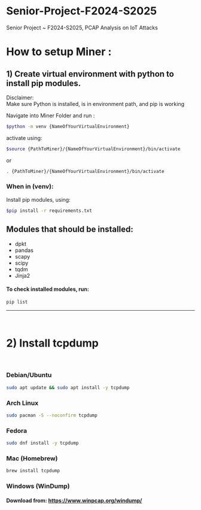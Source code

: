 # Senior-Project-F2024-S2025
Senior Project ~ F2024-S2025, PCAP Analysis on IoT Attacks


# How to setup Miner :




## 1) Create virtual environment with python to install pip modules.
Disclaimer: <br>
Make sure Python is installed, is in environment path, and pip is working

Navigate into Miner Folder and run :
```bash
$python -m venv {NameOfYourVirtualEnvironment}
```
activate using:
```bash
$source {PathToMiner}/{NameOfYourVirtualEnvironment}/bin/activate
```
or
```bash
. {PathToMiner}/{NameOfYourVirtualEnvironment}/bin/activate
```



### When in (venv):
Install pip modules, using:
```bash
$pip install -r requirements.txt
```
## Modules that should be installed:
- dpkt
- pandas
- scapy
- scipy
- tqdm
- Jinja2

#### To check installed modules, run:

```bash
pip list
```


----------------------------------------------------------------------------------------
<br>

# 2) Install tcpdump
<br>

### Debian/Ubuntu
```bash
sudo apt update && sudo apt install -y tcpdump
```
### Arch Linux
```bash
sudo pacman -S --noconfirm tcpdump
```
### Fedora
```bash
sudo dnf install -y tcpdump
```
### Mac (Homebrew)
```bash
brew install tcpdump
```
### Windows (WinDump)
#### Download from: https://www.winpcap.org/windump/

